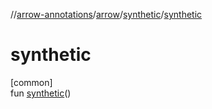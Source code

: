 //[arrow-annotations](../../../index.md)/[arrow](../index.md)/[synthetic](index.md)/[synthetic](synthetic.md)

# synthetic

[common]\
fun [synthetic](synthetic.md)()
